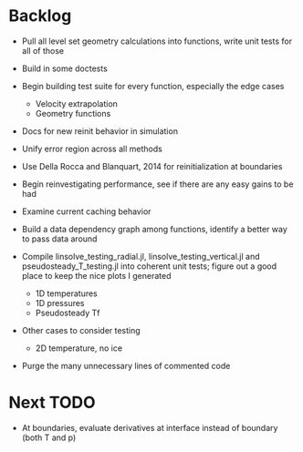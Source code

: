 # Backlog

- Pull all level set geometry calculations into functions, write unit tests for all of those

- Build in some doctests
- Begin building test suite for every function, especially the edge cases
    - Velocity extrapolation
    - Geometry functions

- Docs for new reinit behavior in simulation
- Unify error region across all methods
- Use Della Rocca and Blanquart, 2014 for reinitialization at boundaries

- Begin reinvestigating performance, see if there are any easy gains to be had
- Examine current caching behavior
- Build a data dependency graph among functions, identify a better way to pass data around

- Compile linsolve_testing_radial.jl, linsolve_testing_vertical.jl and pseudosteady_T_testing.jl into coherent unit tests; figure out a good place to keep the nice plots I generated
    - 1D temperatures
    - 1D pressures
    - Pseudosteady Tf
- Other cases to consider testing
    - 2D temperature, no ice

- Purge the many unnecessary lines of commented code

# Next TODO

- At boundaries, evaluate derivatives at interface instead of boundary (both T and p)
